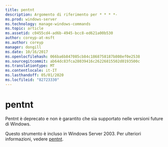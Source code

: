 ```yaml
---
title: pentnt
description: Argomento di riferimento per * * * *-
ms.prod: windows-server
ms.technology: manage-windows-commands
ms.topic: article
ms.assetid: c0455cd4-ad6b-4945-bcc8-ed621a00b530
author: coreyp-at-msft
ms.author: coreyp
manager: dongill
ms.date: 10/16/2017
ms.openlocfilehash: 066ba6b847085cb84c1868758187b808ef0e2538
ms.sourcegitcommit: ab64dc83fca28039416c26226815502d0193500c
ms.translationtype: MT
ms.contentlocale: it-IT
ms.lasthandoff: 05/01/2020
ms.locfileid: "82723330"
---
```

# <a name="pentnt"></a>pentnt



Pentnt è deprecato e non è garantito che sia supportato nelle versioni future di Windows.

Questo strumento è incluso in Windows Server 2003. Per ulteriori informazioni, vedere [pentnt](https://technet.microsoft.com/library/cc755868(v=ws.10).aspx).